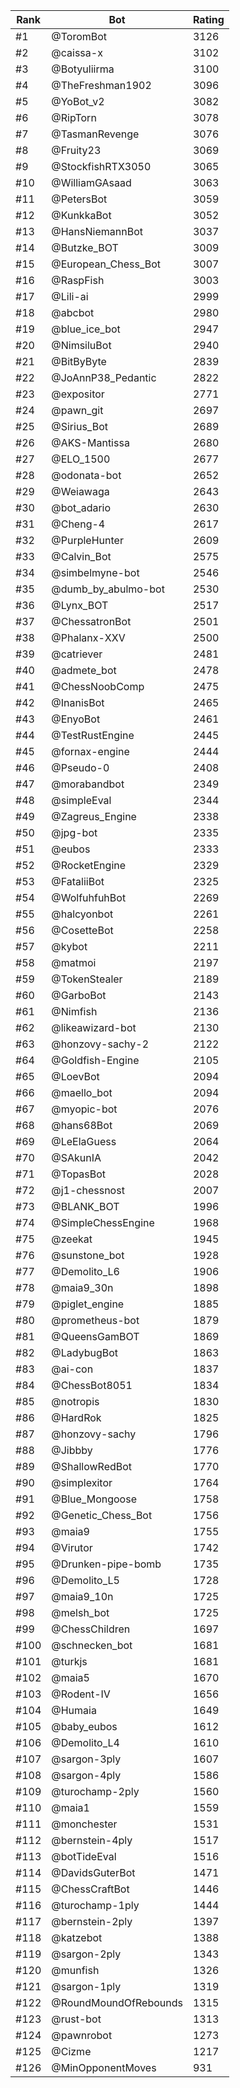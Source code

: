 Rank|Bot|Rating
---|---|---
#1|@ToromBot|3126
#2|@caissa-x|3102
#3|@Botyuliirma|3100
#4|@TheFreshman1902|3096
#5|@YoBot_v2|3082
#6|@RipTorn|3078
#7|@TasmanRevenge|3076
#8|@Fruity23|3069
#9|@StockfishRTX3050|3065
#10|@WilliamGAsaad|3063
#11|@PetersBot|3059
#12|@KunkkaBot|3052
#13|@HansNiemannBot|3037
#14|@Butzke_BOT|3009
#15|@European_Chess_Bot|3007
#16|@RaspFish|3003
#17|@Lili-ai|2999
#18|@abcbot|2980
#19|@blue_ice_bot|2947
#20|@NimsiluBot|2940
#21|@BitByByte|2839
#22|@JoAnnP38_Pedantic|2822
#23|@expositor|2771
#24|@pawn_git|2697
#25|@Sirius_Bot|2689
#26|@AKS-Mantissa|2680
#27|@ELO_1500|2677
#28|@odonata-bot|2652
#29|@Weiawaga|2643
#30|@bot_adario|2630
#31|@Cheng-4|2617
#32|@PurpleHunter|2609
#33|@Calvin_Bot|2575
#34|@simbelmyne-bot|2546
#35|@dumb_by_abulmo-bot|2530
#36|@Lynx_BOT|2517
#37|@ChessatronBot|2501
#38|@Phalanx-XXV|2500
#39|@catriever|2481
#40|@admete_bot|2478
#41|@ChessNoobComp|2475
#42|@InanisBot|2465
#43|@EnyoBot|2461
#44|@TestRustEngine|2445
#45|@fornax-engine|2444
#46|@Pseudo-0|2408
#47|@morabandbot|2349
#48|@simpleEval|2344
#49|@Zagreus_Engine|2338
#50|@jpg-bot|2335
#51|@eubos|2333
#52|@RocketEngine|2329
#53|@FataliiBot|2325
#54|@WolfuhfuhBot|2269
#55|@halcyonbot|2261
#56|@CosetteBot|2258
#57|@kybot|2211
#58|@matmoi|2197
#59|@TokenStealer|2189
#60|@GarboBot|2143
#61|@Nimfish|2136
#62|@likeawizard-bot|2130
#63|@honzovy-sachy-2|2122
#64|@Goldfish-Engine|2105
#65|@LoevBot|2094
#66|@maello_bot|2094
#67|@myopic-bot|2076
#68|@hans68Bot|2069
#69|@LeElaGuess|2064
#70|@SAkunIA|2042
#71|@TopasBot|2028
#72|@j1-chessnost|2007
#73|@BLANK_BOT|1996
#74|@SimpleChessEngine|1968
#75|@zeekat|1945
#76|@sunstone_bot|1928
#77|@Demolito_L6|1906
#78|@maia9_30n|1898
#79|@piglet_engine|1885
#80|@prometheus-bot|1879
#81|@QueensGamBOT|1869
#82|@LadybugBot|1863
#83|@ai-con|1837
#84|@ChessBot8051|1834
#85|@notropis|1830
#86|@HardRok|1825
#87|@honzovy-sachy|1796
#88|@Jibbby|1776
#89|@ShallowRedBot|1770
#90|@simplexitor|1764
#91|@Blue_Mongoose|1758
#92|@Genetic_Chess_Bot|1756
#93|@maia9|1755
#94|@Virutor|1742
#95|@Drunken-pipe-bomb|1735
#96|@Demolito_L5|1728
#97|@maia9_10n|1725
#98|@melsh_bot|1725
#99|@ChessChildren|1697
#100|@schnecken_bot|1681
#101|@turkjs|1681
#102|@maia5|1670
#103|@Rodent-IV|1656
#104|@Humaia|1649
#105|@baby_eubos|1612
#106|@Demolito_L4|1610
#107|@sargon-3ply|1607
#108|@sargon-4ply|1586
#109|@turochamp-2ply|1560
#110|@maia1|1559
#111|@monchester|1531
#112|@bernstein-4ply|1517
#113|@botTideEval|1516
#114|@DavidsGuterBot|1471
#115|@ChessCraftBot|1446
#116|@turochamp-1ply|1444
#117|@bernstein-2ply|1397
#118|@katzebot|1388
#119|@sargon-2ply|1343
#120|@munfish|1326
#121|@sargon-1ply|1319
#122|@RoundMoundOfRebounds|1315
#123|@rust-bot|1313
#124|@pawnrobot|1273
#125|@Cizme|1217
#126|@MinOpponentMoves|931
